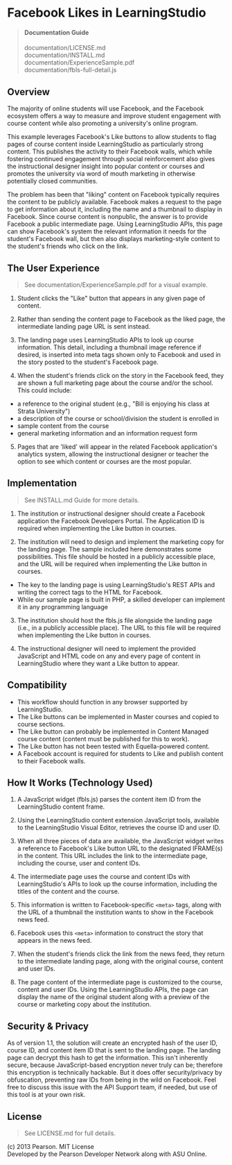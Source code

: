 Facebook Likes in LearningStudio
================================

> #### Documentation Guide
> documentation/LICENSE.md  
> documentation/INSTALL.md  
> documentation/ExperienceSample.pdf  
> documentation/fbls-full-detail.js  


Overview
--------

The majority of online students will use Facebook, and the Facebook ecosystem offers a way to measure and improve student engagement with course content while also promoting a university's online program. 

This example leverages Facebook's Like buttons to allow students to flag pages of course content inside LearningStudio as particularly strong content. This publishes the activity to their Facebook walls, which while fostering continued engagement through social reinforcement also gives the instructional designer insight into popular content or courses and promotes the university via word of mouth marketing in otherwise potentially closed communities. 

The problem has been that "liking" content on Facebook typically requires the content to be publicly available. Facebook makes a request to the page to get information about it, including the name and a thumbnail to display in Facebook. Since course content is nonpublic, the answer is to provide Facebook a public intermediate page. Using LearningStudio APIs, this page can show Facebook's system the relevant information it needs for the student's Facebook wall, but then also displays marketing-style content to the student's friends who click on the link.


The User Experience
-------------------

> See documentation/ExperienceSample.pdf for a visual example.


1. Student clicks the "Like" button that appears in any given page of content. 

2. Rather than sending the content page to Facebook as the liked page, the intermediate landing page URL is sent instead. 

3. The landing page uses LearningStudio APIs to look up course information. This detail, including a thumbnail image reference if desired, is inserted into meta tags shown only to Facebook and used in the story posted to the student's Facebook page. 

4. When the student's friends click on the story in the Facebook feed, they are shown a full marketing page about the course and/or the school. This could include: 
 * a reference to the original student (e.g., "Bill is enjoying his class at Strata University")
 * a description of the course or school/division the student is enrolled in 
 * sample content from the course 
 * general marketing information and an information request form

5. Pages that are 'liked' will appear in the related Facebook application's analytics system, allowing the instructional designer or teacher the option to see which content or courses are the most popular. 


Implementation
--------------

> See INSTALL.md Guide for more details.

1. The institution or instructional designer should create a Facebook application the Facebook Developers Portal. The Application ID is required when implementing the Like button in courses. 

2. The institution will need to design and implement the marketing copy for the landing page. The sample included here demonstrates some possibilities. This file should be hosted in a publicly accessible place, and the URL will be required when implementing the Like button in courses. 
 * The key to the landing page is using LearningStudio's REST APIs and writing the correct <meta> tags to the HTML for Facebook. 
 * While our sample page is built in PHP, a skilled developer can implement it in any programming language 

3. The institution should host the fbls.js file alongside the landing page (i.e., in a publicly accessible place). The URL to this file will be required when implementing the Like button in courses. 

4. The instructional designer will need to implement the provided JavaScript and HTML code on any and every page of content in LearningStudio where they want a Like button to appear. 



Compatibility 
-------------

 * This workflow should function in any browser supported by LearningStudio. 
 * The Like buttons can be implemented in Master courses and copied to course sections. 
 * The Like button can probably be implemented in Content Managed course content (content must be published for this to work). 
 * The Like button has not been tested with Equella-powered content. 
 * A Facebook account is required for students to Like and publish content to their Facebook walls. 


How It Works (Technology Used) 
------------------------------

 1. A JavaScript widget (fbls.js) parses the content item ID from the LearningStudio content frame. 
 
 2. Using the LearningStudio content extension JavaScript tools, available to the LearningStudio Visual Editor, retrieves the course ID and user ID. 
 
 3. When all three pieces of data are available, the JavaScript widget writes a reference to Facebook's Like button URL to the designated IFRAME(s) in the content. This URL includes the link to the intermediate page, including the course, user and content IDs. 
 
 4. The intermediate page uses the course and content IDs with LearningStudio's APIs to look up the course information, including the titles of the content and the course. 
 
 5. This information is written to Facebook-specific `<meta>` tags, along with the URL of a thumbnail the institution wants to show in the Facebook news feed. 
 
 6. Facebook uses this `<meta>` information to construct the story that appears in the news feed. 
 
 7. When the student's friends click the link from the news feed, they return to the intermediate landing page, along with the original course, content and user IDs. 
 
 8. The page content of the intermediate page is customized to the course, content and user IDs. Using the LearningStudio APIs, the page can display the name of the original student along with a preview of the course or marketing copy about the institution. 


Security & Privacy
------------------

As of version 1.1, the solution will create an encrypted hash of the user ID, course ID, and content item ID that is sent to the landing page. The landing page can decrypt this hash to get the information. This isn't inherently secure, because JavaScript-based encryption never truly can be; therefore this encryption is technically hackable. But it does offer security/privacy by obfuscation, preventing raw IDs from being in the wild on Facebook. Feel free to discuss this issue with the API Support team, if needed, but use of this tool is at your own risk. 


License
-------

> See LICENSE.md for full details.   

(c) 2013 Pearson.  MIT License  
Developed by the Pearson Developer Network along with ASU Online.   
